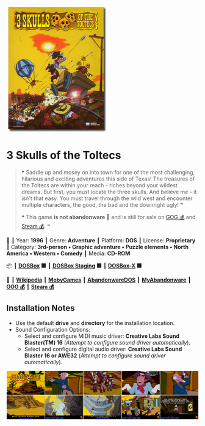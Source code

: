 ![](Thumbnail.png "application-thumbnail")

# 3 Skulls of the Toltecs

> ❝ Saddle up and mosey on into town for one of the most challenging, hilarious and exciting adventures this side of Texas! The treasures of the Toltecs are within your reach - riches beyond your wildest dreams. But first, you must locate the three skulls. And believe me - it isn't that easy. You must travel through the wild west and encounter multiple characters, the good, the bad and the downright ugly! ❞
>
> ❝ This game **is not abandonware 🚫** and is still for sale on [GOG 💰](https://www.gog.com/en/game/fenimore_fillmore_3_skulls_of_the_toltecs) and [Steam 💰](https://store.steampowered.com/app/977300/Fenimore_Fillmore_3_Skulls_of_the_Toltecs/). ❞
>

📌 ┃ Year: **1996** ┃ Genre: **Adventure** ┃ Platform: **DOS** ┃ License: **Proprietary** ┃ Category: **3rd-person • Graphic adventure • Puzzle elements • North America • Western • Comedy** ┃ Media: **CD-ROM** 

📦 ┃ **[DOSBox](https://www.dosbox.com/) 🟩** ┃ **[DOSBox Staging](https://dosbox-staging.github.io/) 🟩** ┃ **[DOSBox-X](https://dosbox-x.com/) 🟩** 

📎 ┃ **[Wikipedia](https://en.wikipedia.org/wiki/3_Skulls_of_the_Toltecs)** ┃ **[MobyGames](https://www.mobygames.com/game/3286/3-skulls-of-the-toltecs/)** ┃ **[AbandonwareDOS](https://www.abandonwaredos.com/abandonware-game.php?abandonware=3+Skulls+of+the+Toltecs&gid=2922)** ┃ **[MyAbandonware](https://www.myabandonware.com/game/3-skulls-of-the-toltecs-2sp)** ┃ **[GOG 💰](https://www.gog.com/en/game/fenimore_fillmore_3_skulls_of_the_toltecs)** ┃ **[Steam 💰](https://store.steampowered.com/app/977300/Fenimore_Fillmore_3_Skulls_of_the_Toltecs/)** 

## Installation Notes
- Use the default **drive** and **directory** for the installation location.
- Sound Configuration Options:
  - Select and configure MIDI music driver: **Creative Labs Sound Blaster(TM) 16** (*Attempt to configure sound driver automatically*).
  - Select and configure digital audio driver: **Creative Labs Sound Blaster 16 or AWE32** (*Attempt to configure sound driver automatically*).

![](Montage.png "3 Skulls of the Toltecs")

